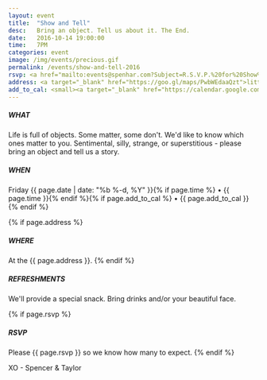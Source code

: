 ```yaml
---
layout: event
title:  "Show and Tell"
desc:   Bring an object. Tell us about it. The End.
date:   2016-10-14 19:00:00
time:   7PM
categories: event
image: /img/events/precious.gif
permalink: /events/show-and-tell-2016
rsvp: <a href="mailto:events@spenhar.com?Subject=R.S.V.P.%20for%20Show%20and%20Tell%202016&Body=Yohoo%21%0A%0AI%27ll%20be%20there%20with%20%5B%20X%20%5D%20guests%20and%20bells%20on.%20%0A%0Aor%0A%0AI%27m%20unable%20to%20make%20your%20object%20event%20and%20this%20deeply%20saddens%20me.%20Xoxo">r.s.v.p.</A>
address: <a target="_blank" href="https://goo.gl/maps/PwbWEdaaQzt">little cottage in Carrboro</a>
add_to_cal: <small><a target="_blank" href="https://calendar.google.com/calendar/event?action=TEMPLATE&tmeid=XzhjcWpnZTlqOGtzMzRiOW04cDFqNGI5azZjcDNlYmExNm9wazRiYTM4OHMzZ2UxbjhjbzNjZWEzOGMgYXNvaDUzOGhibzJ2am9xMG9lYTY2dGVlbzRAZw&tmsrc=asoh538hbo2vjoq0oea66teeo4%40group.calendar.google.com">Add to calendar</a></small>
---
```


##### WHAT
Life is full of objects. Some matter, some don't. We'd like to know which ones matter to you. Sentimental, silly, strange, or superstitious - please bring an object and tell us a story.

##### WHEN
Friday {{ page.date | date: "%b %-d, %Y" }}{% if page.time %} • {{ page.time }}{% endif %}{% if page.add_to_cal %} • {{ page.add_to_cal }}{% endif %}

{% if page.address %}
##### WHERE
At the {{ page.address }}.
{% endif %}

##### REFRESHMENTS
We'll provide a special snack. Bring drinks and/or your beautiful face.

{% if page.rsvp %}
##### RSVP
Please {{ page.rsvp }} so we know how many to expect.
{% endif %}

XO - Spencer & Taylor

